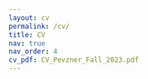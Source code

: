 ```yaml
---
layout: cv
permalink: /cv/
title: CV
nav: true
nav_order: 4
cv_pdf: CV_Pevzner_Fall_2023.pdf
---
```


